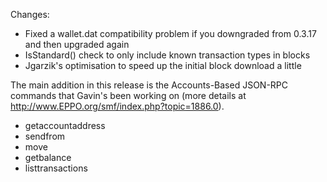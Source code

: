 Changes:
* Fixed a wallet.dat compatibility problem if you downgraded from 0.3.17 and then upgraded again
* IsStandard() check to only include known transaction types in blocks
* Jgarzik's optimisation to speed up the initial block download a little

The main addition in this release is the Accounts-Based JSON-RPC commands that Gavin's been working on (more details at http://www.EPPO.org/smf/index.php?topic=1886.0).  
* getaccountaddress
* sendfrom
* move
* getbalance
* listtransactions
